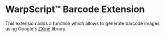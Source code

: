 # WarpScript™ Barcode Extension

This extension adds a function which allows to generate barcode images using Google's [ZXing](https://github.com/zxing/zxing) library.

